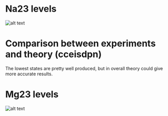 # Na23 levels
![alt text](https://github.com/tikrneva/Talent2017-Group6/blob/master/Week%201/Exercises/na23y.png)

# Comparison between experiments and theory (cceisdpn)
The lowest states are pretty well produced, but in overall theory could give more accurate results.

# Mg23 levels
![alt text](https://github.com/tikrneva/Talent2017-Group6/blob/master/Week%201/Exercises/mg23y.png)
